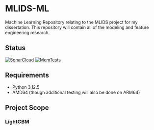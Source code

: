 # MLIDS-ML
Machine Learning Repository relating to the MLIDS project for my dissertation. This repository will contain all of the modeling and feature engineering research.

## Status
[![SonarCloud](https://github.com/jcapellman/MLIDS-ML/actions/workflows/sonarcloud.yml/badge.svg)](https://github.com/jcapellman/MLIDS-ML/actions/workflows/sonarcloud.yml)
[![MemTests](https://github.com/jcapellman/MLIDS-ML/actions/workflows/memtests.yml/badge.svg)](https://github.com/jcapellman/MLIDS-ML/actions/workflows/memtests.yml)

## Requirements
* Python 3.12.5
* AMD64 (though additional testing will also be done on ARM64)

## Project Scope
### LightGBM
